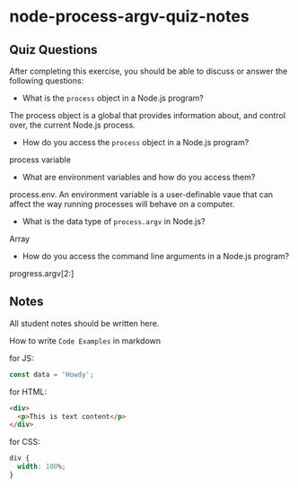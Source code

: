 # node-process-argv-quiz-notes

## Quiz Questions

After completing this exercise, you should be able to discuss or answer the following questions:

- What is the `process` object in a Node.js program?

The process object is a global that provides information about, and control over, the current Node.js process.

- How do you access the `process` object in a Node.js program?

process variable

- What are environment variables and how do you access them?

process.env. An environment variable is a user-definable vaue that can affect the way running processes will behave on a computer.

- What is the data type of `process.argv` in Node.js?

Array

- How do you access the command line arguments in a Node.js program?

progress.argv[2:]

## Notes

All student notes should be written here.

How to write `Code Examples` in markdown

for JS:

```javascript
const data = 'Howdy';
```

for HTML:

```html
<div>
  <p>This is text content</p>
</div>
```

for CSS:

```css
div {
  width: 100%;
}
```
